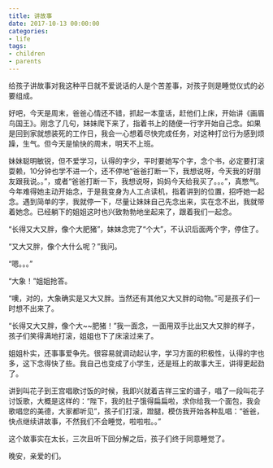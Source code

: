 ```yaml
---
title: 讲故事
date: 2017-10-13 00:00:00
categories:
- life 
tags:
- children
- parents
---
```


给孩子讲故事对我这种平日就不爱说话的人是个苦差事，对孩子则是睡觉仪式的必要组成。

好吧，今天是周末，爸爸心情还不错，抓起一本童话，赶他们上床，开始讲《画眉鸟国王》。刚念了几句，妹妹爬下来了，指着书上的随便一行字开始自己念。如果是回到家就想装死的工作日，我会一心想着尽快完成任务，对这种打岔行为感到烦躁，生气。但今天是愉快的周末，明天不上班。

妹妹聪明敏锐，但不爱学习，认得的字少，平时要她写个字，念个书，必定要打滚耍赖，10分钟也学不进一个，还不停地“爸爸打断一下，我想说呀，今天我的好朋友跟我说。。”，或者“爸爸打断一下，我想说呀，妈妈今天给我买了。。。”，真憋气。今年难得她主动开始念，于是我变身为人工点读机，指着讲到的位置，招呼她一起念。遇到简单的字，我就停一下，尽量让妹妹自己先念出来，实在念不出，我就带着她念。已经躺下的姐姐这时也兴致勃勃地坐起来了，跟着我们一起念。

“长得又大又胖，像个大肥猪”，妹妹念完了“个大”，不认识后面两个字，停住了。

“又大又胖，像个大什么呢？”我问。

“嗯。。。”

“大象！”姐姐抢答。

“噢，对的，大象确实是又大又胖。当然还有其他又大又胖的动物。”可是孩子们一时想不出来了。

“长得又大又胖，像个大~~肥猪！”我一面念，一面用双手比出又大又胖的样子，孩子们笑得满地打滚，姐姐也下了床滚过来了。

姐姐朴实，还事事爱争先。很容易就调动起认字，学习方面的积极性，认得的字也多，这下念得快了些。我自己也变成了小学生，还是班上的故事大王，讲得更起劲了。

讲到叫花子到王宫唱歌讨饭的时候，我即兴就着吉祥三宝的谱子，唱了一段叫花子讨饭歌，大概是这样的：“陛下，我的肚子饿得扁扁啦，求你给我一个面包，我会歌唱您的美德，大家都听见”，孩子们打滚，蹬腿，模仿我开始各种乱唱：“爸爸，快点继续讲故事，不然我们不会睡觉，啦啦啦。。”

这个故事实在太长，三次且听下回分解之后，孩子们终于同意睡觉了。

晚安，亲爱的们。


